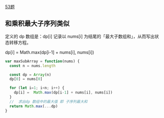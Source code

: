 [53题](https://leetcode.cn/problems/maximum-subarray/description/)

## 和乘积最大子序列类似

定义的 dp 数组是：dp[i] 记录以 nums[i] 为结尾的「最大子数组和」，从而写出状态转移方程。

dp[i] = Math.max(dp[i-1] + nums[i], nums[i])


```js
var maxSubArray = function(nums) {
  const n = nums.length

  const dp = Array(n)
  dp[0] = nums[0]

  for (let i=1; i<n; i++) {
    dp[i] =  Math.max(dp[i-1] + nums[i], nums[i])
  }
  //  求出dp 数组中的最大值 即 子序列最大和
  return Math.max(...dp)
}
```
